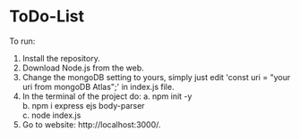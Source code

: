 # ToDo-List
To run:
  1. Install the repository.
  2. Download Node.js from the web.
  3. Change the mongoDB setting to yours, simply just edit 'const uri = "your uri from mongoDB Atlas";' in index.js file.
  4. In the terminal of the project do:
     a. npm init -y <br />
     b. npm i express ejs body-parser <br />
     c. node index.js <br />
  5. Go to website: http://localhost:3000/.

